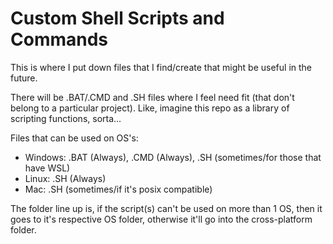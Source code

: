 # Custom Shell Scripts and Commands
This is where I put down files that I find/create that might be useful in the future.

There will be .BAT/.CMD and .SH files where I feel need fit (that don't belong to a particular project). Like, imagine this repo as a library of scripting functions, sorta...

Files that can be used on OS's:
- Windows: .BAT (Always), .CMD (Always), .SH (sometimes/for those that have WSL)
- Linux: .SH (Always)
- Mac: .SH (sometimes/if it's posix compatible)

The folder line up is, if the script(s) can't be used on more than 1 OS, then it goes to it's respective OS folder, otherwise it'll go into the cross-platform folder.
